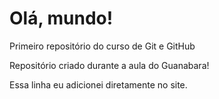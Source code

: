 # Olá, mundo!
 Primeiro repositório do curso de Git e GitHub

 Repositório criado durante a aula do Guanabara!
 
 Essa linha eu adicionei diretamente no site.
